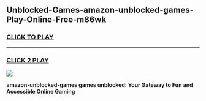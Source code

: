 
## Unblocked-Games-amazon-unblocked-games-Play-Online-Free-m86wk
<h3>
<a href="https://premium76.site?title=amazon-unblocked-games&ref=26A">CLICK TO PLAY</a></h3>
<hr>

<h3>
<a href="https://premium76.site?title=amazon-unblocked-games&ref=26A">CLICK 2 PLAY</a>
  
</h3>

<a href="https://premium76.site?title=amazon-unblocked-games&ref=26A"><img src="https://clearcache.store/games.png"></a>


**amazon-unblocked-games games unblocked: Your Gateway to Fun and Accessible Online Gaming**
